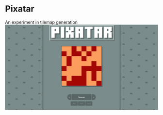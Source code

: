 # Pixatar
An experiment in tilemap generation
![screenshot](https://github.com/MatthewZenn/Pixatar/blob/b54bb6d81ce41bffb450a32cec775816c2e0d1d9/Assets/image.jpg)

